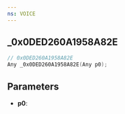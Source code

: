 ```yaml
---
ns: VOICE
---
```

## _0x0DED260A1958A82E

```c
// 0x0DED260A1958A82E
Any _0x0DED260A1958A82E(Any p0);
```

## Parameters
* **p0**:

